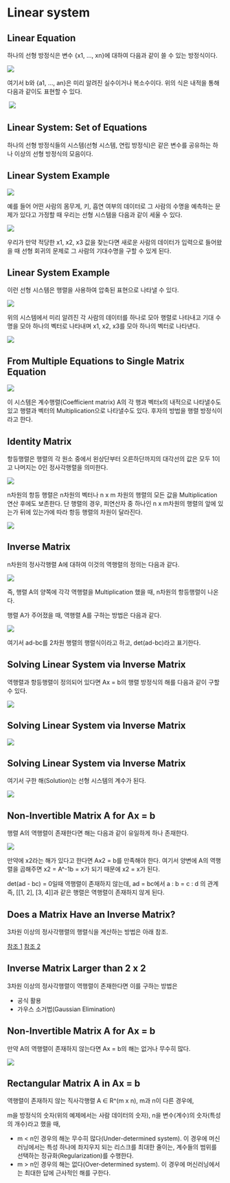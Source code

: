 # Linear system

## Linear Equation

하나의 선형 방정식은 변수 {x1, ..., xn}에 대하여 다음과 같이 쓸 수 있는 방정식이다.

![](./Figure/Linear_system1.JPG)

여기서 b와 {a1, ..., an}은 미리 알려진 실수이거나 복소수이다. 위의 식은 내적을 통해 다음과 같이도 표현할 수 있다. 

​                               ![](./Figure/Linear_system2.JPG)



## Linear System: Set of Equations

하나의 선형 방정식들의 시스템(선형 시스템, 연립 방정식)은 같은 변수를 공유하는 하나 이상의 선형 방정식의 모음이다.



## Linear System Example

![](./Figure/Linear_system3.JPG)

예를 들어 어떤 사람의 몸무게, 키, 흡연 여부의 데이터로 그 사람의 수명을 예측하는 문제가 있다고 가정할 때 우리는 선형 시스템을 다음과 같이 세울 수 있다. 

![](./Figure/Linear_system4.JPG)

우리가 만약 적당한 x1, x2, x3 값을 찾는다면 새로운 사람의 데이터가 입력으로 들어왔을 때 선형 회귀의 문제로 그 사람의 기대수명을 구할 수 있게 된다. 



## Linear System Example

이런 선형 시스템은 행렬을 사용하여 압축된 표현으로 나타낼 수 있다. 

![](./Figure/Linear_system4.JPG)

위의 시스템에서 미리 알려진 각 사람의 데이터를 하나로 모아 행렬로 나타내고 기대 수명을 모아 하나의 벡터로 나타내며 x1, x2, x3를 모아 하나의 벡터로 나타낸다. 

![](./Figure/Linear_system5.JPG)



## From Multiple Equations to Single Matrix Equation

![](./Figure/Linear_system6.JPG)

이 시스템은 계수행렬(Coefficient matrix) A의 각 행과 벡터x의 내적으로 나타낼수도 있고 행렬과 벡터의 Multiplication으로 나타낼수도 있다. 후자의 방법을 행렬 방정식이라고 한다. 



## Identity Matrix

항등행렬은 행렬의 각 원소 중에서 왼상단부터 오른하단까지의 대각선의 값은 모두 1이고 나머지는 0인 정사각행렬을 의미한다. 

![](./Figure/Linear_system7.JPG)

n차원의 항등 행렬은 n차원의 벡터나 n x m 차원의 행렬의 모든 값을 Multiplication 연산 후에도 보존한다. 단 행렬의 경우, 피연산자 중 하나인 n x m차원의 행렬의 앞에 있는가 뒤에 있는가에 따라 항등 행렬의 차원이 달라진다. 

![](./Figure/Linear_system8.JPG)



## Inverse Matrix

n차원의 정사각행렬 A에 대하여 이것의 역행렬의 정의는 다음과 같다. 

![](./Figure/Linear_system9.JPG)

즉, 행렬 A의 양쪽에 각각 역행렬을 Multiplication 했을 때, n차원의 항등행렬이 나온다. 

행렬 A가 주어졌을 때, 역행렬 A를 구하는 방법은 다음과 같다. 

![](./Figure/Linear_system10.JPG)

여기서 ad-bc를 2차원 행렬의 행렬식이라고 하고, det(ad-bc)라고 표기한다. 



## Solving Linear System via Inverse Matrix

역행렬과 항등행렬이 정의되어 있다면 Ax = b의 행렬 방정식의 해를 다음과 같이 구할 수 있다. 

![](./Figure/Linear_system11.JPG)



## Solving Linear System via Inverse Matrix

![](./Figure/Linear_system12.JPG)



## Solving Linear System via Inverse Matrix

여기서 구한 해(Solution)는 선형 시스템의 계수가 된다. 

![](./Figure/Linear_system13.JPG)



## Non-Invertible Matrix A for Ax = b

행렬 A의 역행렬이 존재한다면 해는 다음과 같이 유일하게 하나 존재한다.

![](./Figure/Linear_system14.JPG)

만약에 x2라는 해가 있다고 한다면 Ax2 = b를 만족해야 한다. 여기서 양변에 A의 역행렬을 곱해주면 x2 = A^-1b = x가 되기 때문에 x2 = x가 된다. 

det(ad - bc) = 0일때 역행렬이 존재하지 않는데, ad = bc에서 a : b = c : d 의 관계 즉, [[1, 2], [3, 4]]과 같은 행렬은 역행렬이 존재하지 않게 된다. 



## Does a Matrix Have an Inverse Matrix?

3차원 이상의 정사각행렬의 행렬식을 계산하는 방법은 아래 참조.

[참조 1](https://ocw.mit.edu/courses/mathematics/18-06-linear-algebra-spring-2010/video-lectures/lecture-18-properties-of-determinants/)
[참조 2](https://ocw.mit.edu/courses/mathematics/18-06-linear-algebra-spring-2010/video-lectures/lecture-19-determinant-formulas-and-cofactors/)



## Inverse Matrix Larger than 2 x 2

3차원 이상의 정사각행렬이 역행렬이 존재한다면 이를 구하는 방법은 

- 공식 활용
- 가우스 소거법(Gaussian Elimination) 



## Non-Invertible Matrix A for Ax = b

만약 A의 역행렬이 존재하지 않는다면 Ax = b의 해는 없거나 무수히 많다.

![](./Figure/Linear_system15.JPG)



## Rectangular Matrix A in Ax = b

역행렬이 존재하지 않는 직사각행렬 A ∈ R^(m x n), m과 n이 다른 경우에,

m을 방정식의 숫자(위의 예제에서는 사람 데이터의 숫자), n을 변수(계수)의 숫자(특성의 개수)라고 했을 때,

- m < n인 경우의 해눈 무수히 많다(Under-determined system). 이 경우에 머신러닝에서는 특성 하나에 좌지우지 되는 리스크를 최대한 줄이는, 계수들의 범위를 선택하는 정규화(Regularization)를 수행한다.
- m > n인 경우의 해는 없다(Over-determined system). 이 경우에 머신러닝에서는 최대한 답에 근사적인 해를 구한다. 
